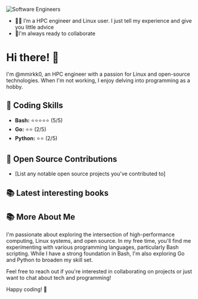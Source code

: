 ![Software Engineers](https://github.com/mmirkk0/mmirkk0/assets/119588415/310b9973-637f-4cf4-a608-e6089e00343a)  

- :man_beard: I’m a HPC engineer and Linux user. I just tell my experience and give you little advice
- :eyes:I'm always ready to collaborate

# Hi there! 👋

I'm @mmirkk0, an HPC  engineer with a passion for Linux and open-source technologies. When I'm not working, I enjoy delving into programming as a hobby.

## 🔧 Coding Skills

- **Bash:**   ⭐⭐⭐⭐⭐ (5/5)
- **Go:**     ⭐⭐ (2/5)
- **Python:** ⭐⭐ (2/5)

## 🚀 Open Source Contributions

- [List any notable open source projects you've contributed to]

## 📚 Latest interesting books



## 📚 More About Me

I'm passionate about exploring the intersection of high-performance computing, Linux systems, and open source. In my free time, you'll find me experimenting with various programming languages, particularly Bash scripting. While I have a strong foundation in Bash, I'm also exploring Go and Python to broaden my skill set.

Feel free to reach out if you're interested in collaborating on projects or just want to chat about tech and programming!

Happy coding! 🚀

